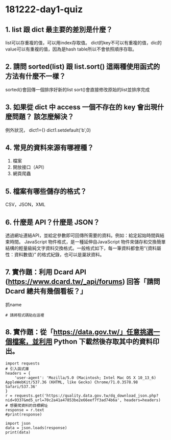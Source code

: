 # 181222-day1-quiz

## 1. list 跟 dict 最主要的差別是什麼？
list可以存重複的值，可以用index存取值。
dict的key不可以有重複的值，dic的value可以有重複的值，因為是hash table所以不會依照順序存取。

## 2. 請問 sorted(list) 跟 list.sort() 這兩種使用函式的方法有什麼不一樣？
sorted()會回傳一個排序好新的list
sort()會直接修改原始的list並排序完成

## 3. 如果從 dict 中 access 一個不存在的 key 會出現什麼問題？ 該怎麼解決？
例外狀況，
dict1={}
dict1.setdefault('b',0) 

## 4. 常見的資料來源有哪裡種？
1. 檔案
2. 開放接口（API）
3. 網頁爬蟲 

## 5. 檔案有哪些儲存的格式？
CSV，JSON，XML

## 6. 什麼是 API？什麼是 JSON？
透過網址連結API，並給定參數即可回傳所需要的資料。例如：給定起始時間與結束時間。
JavaScript 物件格式，是一種延伸自JavaScript 物件來儲存和交換簡單結構的輕量級純文字資料交換格式。一般格式如下，每一筆資料都會用“{資料屬性：資料數值}” 的格式紀錄，也可以是巢狀資料。

## 7. 實作題：利用 Dcard API (https://www.dcard.tw/_api/forums) 回答「請問 Dcard 總共有幾個看板？」
抓name
```
# 請將程式碼貼在這裡
```

## 8. 實作題：從「https://data.gov.tw/」任意挑選一個檔案，並利用 Python 下載然後存取其中的資料印出。

```
import requests
# 引入函式庫
headers = {
    'user-agent': 'Mozilla/5.0 (Macintosh; Intel Mac OS X 10_13_6) AppleWebKit/537.36 (KHTML, like Gecko) Chrome/71.0.3578.98 Safari/537.36'
}
r = requests.get('https://quality.data.gov.tw/dq_download_json.php?nid=9337&md5_url=70c2a41a47853be2e66eef7f3ad74b6a', headers=headers)
# 想要爬資料的目標網址
response = r.text
#print(response)

import json
data = json.loads(response)
print(data)
```




